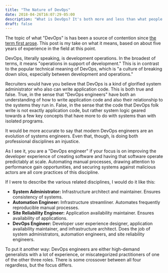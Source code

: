 ```yaml
---
title: "The Nature of DevOps"
date: 2018-04-26T16:07:29-05:00
description: "What is DevOps? It's both more and less than what people describe."
draft: false
---
```

The topic of what "DevOps" is has been a source of contention since [the term first arose](http://www.jedi.be/blog/2008/10/09/agile-2008-toronto-agile-infrastructure-and-operations-presentation/). This post is my take on what it means, based on about five years of experience in the field at this point.

DevOps, literally speaking, is development operations. In the broadest of terms, it means "operations in support of development." This is in contrast to the popular technical meaning of DevOps, which is "a culture of breaking down silos, especially between development and operations."

Recruiters would have you believe that DevOps is a kind of glorified system administrator who also can write application code. This is both true and false. True, in the sense that "DevOps engineers" have both an understanding of how to write application code and also their relationship to the systems they run in. False, in the sense that the code that DevOps folk write is not exactly application code, but rather system logic geared towards a few key concepts that have more to do with systems than with isolated programs.

It would be more accurate to say that modern DevOps engineers are an evolution of systems engineers. Even that, though, is doing both professional disciplines an injustice. 

As I see it, you are a "DevOps engineer" if your focus is on improving the developer experience of creating software and having that software operate predictably at scale. Automating manual processes, drawing attention to performance gain opportunities, and securing systems against malicious actors are all core practices of this discipline.

If I were to describe the various related disciplines, I would do it like this:

* **System Administrator:** Infrastructure architect and maintainer. Ensures consistency of systems.
* **Automation Engineer:** Infrastructure streamliner. Automates frequently reproducible manual processes.
* **Site Reliability Engineer:** Application availability maintainer. Ensures availability of applications.
* **DevOps Engineer:** Developer user experience designer, application availability maintainer, and infrastructure architect. Does the job of system administrators, automation engineers, and site reliability engineers.

To put it another way: DevOps engineers are either high-demand generalists with a lot of experience, or miscategorized practitioners of one of the other three roles. There is some crossover between all four regardless, but the focus differs.